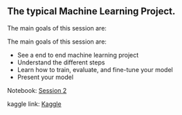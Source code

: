 ## The typical Machine Learning Project.
The main goals of this session are:

The main goals of this session are:
* See a end to end machine learning project
* Understand the different steps 
* Learn how to train, evaluate, and fine-tune your model
* Present your model

Notebook: [Session 2](../notebooks/Session2.ipynb)


kaggle link: [Kaggle](https://www.kaggle.com/c/mlub-housing-house-prediction-v2)

